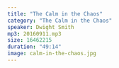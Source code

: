 ```yaml
---
title: "The Calm in the Chaos"
category: "The Calm in the Chaos"
speaker: Dwight Smith
mp3: 20160911.mp3
size: 16462215
duration: "49:14"
image: calm-in-the-chaos.jpg
---
```

